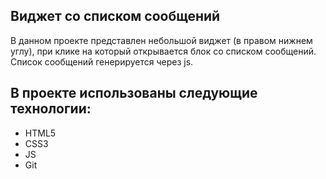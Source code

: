 ## Виджет со списком сообщений

В данном проекте представлен небольшой виджет (в правом нижнем углу), при клике на который открывается блок со списком сообщений. Список сообщений генерируется через js. 

## В проекте использованы следующие технологии:
-	HTML5
- CSS3
- JS
-	Git
